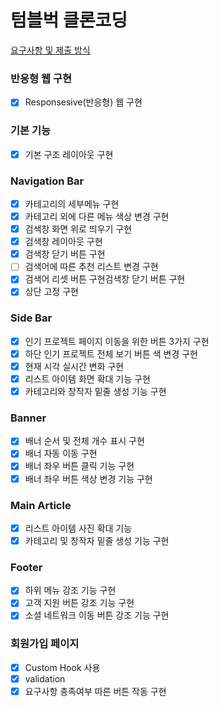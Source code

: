 # 텀블벅 클론코딩

[요구사항 및 제출 방식](https://pastoral-topaz-a50.notion.site/23-React-Project-Guide-9a03e736203d43cab8b8f3eadb62d7cf?pvs=4)

### 반응형 웹 구현

- [x] Responsesive(반응형) 웹 구현

### 기본 기능

- [x] 기본 구조 레이아웃 구현

### Navigation Bar

- [x] 카테고리의 세부메뉴 구현
- [x] 카테고리 외에 다른 메뉴 색상 변경 구현
- [x] 검색창 화면 위로 띄우기 구현
- [x] 검색창 레이아웃 구현
- [x] 검색창 닫기 버튼 구현
- [ ] 검색어에 따른 추천 리스트 변경 구현
- [x] 검색어 리셋 버튼 구현검색창 닫기 버튼 구현
- [x] 상단 고정 구현

### Side Bar

- [x] 인기 프로젝트 페이지 이동을 위한 버튼 3가지 구현
- [x] 하단 인기 프로젝트 전체 보기 버튼 색 변경 구현
- [x] 현재 시각 실시간 변화 구현
- [x] 리스트 아이템 화면 확대 기능 구현
- [x] 카테고리와 창작자 밑줄 생성 기능 구현

### Banner

- [x] 배너 순서 및 전체 개수 표시 구현
- [x] 배너 자동 이동 구현
- [x] 배너 좌우 버튼 클릭 기능 구현
- [x] 배너 좌우 버튼 색상 변경 기능 구현

### Main Article

- [x] 리스트 아이템 사진 확대 기능
- [x] 카테고리 및 창작자 밑줄 생성 기능 구현

### Footer

- [x] 하위 메뉴 강조 기능 구현
- [x] 고객 지원 버튼 강조 기능 구현
- [x] 소셜 네트워크 이동 버튼 강조 기능 구현

### 회원가입 페이지

- [x] Custom Hook 사용
- [x] validation
- [x] 요구사항 충족여부 따른 버튼 작동 구현
